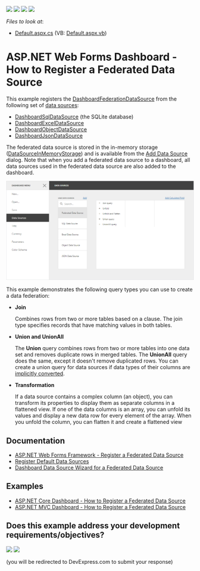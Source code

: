 <!-- default badges list -->
![](https://img.shields.io/endpoint?url=https://codecentral.devexpress.com/api/v1/VersionRange/313277443/22.1.2%2B)
[![](https://img.shields.io/badge/Open_in_DevExpress_Support_Center-FF7200?style=flat-square&logo=DevExpress&logoColor=white)](https://supportcenter.devexpress.com/ticket/details/T949514)
[![](https://img.shields.io/badge/📖_How_to_use_DevExpress_Examples-e9f6fc?style=flat-square)](https://docs.devexpress.com/GeneralInformation/403183)
[![](https://img.shields.io/badge/💬_Leave_Feedback-feecdd?style=flat-square)](#does-this-example-address-your-development-requirementsobjectives)
<!-- default badges end -->
*Files to look at*:

* [Default.aspx.cs](./CS/AspNetWebFormsDataFederation/Default.aspx.cs) (VB: [Default.aspx.vb](./VB/AspNetWebFormsDataFederation/Default.aspx.vb))

# ASP.NET Web Forms Dashboard - How to Register a Federated Data Source

This example registers the [DashboardFederationDataSource](https://docs.devexpress.com/Dashboard/DevExpress.DashboardCommon.DashboardFederationDataSource) from the following set of [data sources](https://docs.devexpress.com/Dashboard/116522):

* [DashboardSqlDataSource](https://docs.devexpress.com/Dashboard/401437) (the SQLite database)
* [DashboardExcelDataSource](https://docs.devexpress.com/Dashboard/401433)
* [DashboardObjectDataSource](https://docs.devexpress.com/Dashboard/401435)
* [DashboardJsonDataSource](https://docs.devexpress.com/Dashboard/401431)

The federated data source is stored in the in-memory storage ([DataSourceInMemoryStorage](https://docs.devexpress.com/Dashboard/DevExpress.DashboardWeb.DataSourceInMemoryStorage)) and is available from the [Add Data Source](https://docs.devexpress.com/Dashboard/117456/web-dashboard/create-dashboards-on-the-web/providing-data/manage-data-sources) dialog. Note that when you add a federated data source to a dashboard, all data sources used in the federated data source are also added to the dashboard.

![](web-data-federation.png)

This example demonstrates the following query types you can use to create a data federation:

* **Join**
    
    Combines rows from two or more tables based on a clause. The join type specifies records that have matching values in both tables.

* **Union and UnionAll**

    The **Union** query combines rows from two or more tables into one data set and removes duplicate rows in merged tables. The **UnionAll** query does the same, except it doesn't remove duplicated rows. You can create a union query for data sources if data types of their columns are [implicitly converted](https://docs.microsoft.com/en-us/dotnet/csharp/programming-guide/types/casting-and-type-conversions#implicit-conversions).        
    
* **Transformation**

    If a data source contains a complex column (an object), you can transform its properties to display them as separate columns in a flattened view. If one of the data columns is an array, you can unfold its values and display a new data row for every element of the array. When you unfold the column, you can flatten it and create a flattened view


## Documentation

* [ASP.NET Web Forms Framework - Register a Federated Data Source](https://docs.devexpress.com/Dashboard/402458)
* [Register Default Data Sources](https://docs.devexpress.com/Dashboard/116300)
* [Dashboard Data Source Wizard for a Federated Data Source](https://docs.devexpress.com/Dashboard/403876/web-dashboard/ui-elements-and-customization/dialogs-and-wizards/dashboard-data-source-wizard/specify-data-source-settings-data-federation?v=22.1)

## Examples

- [ASP.NET Core Dashboard - How to Register a Federated Data Source](https://github.com/DevExpress-Examples/aspnet-core-dashboard-data-federation)
- [ASP.NET MVC Dashboard - How to Register a Federated Data Source](https://github.com/DevExpress-Examples/aspnet-mvc-dashboard-data-federation)
<!-- feedback -->
## Does this example address your development requirements/objectives?

[<img src="https://www.devexpress.com/support/examples/i/yes-button.svg"/>](https://www.devexpress.com/support/examples/survey.xml?utm_source=github&utm_campaign=aspnet-web-forms-dashboard-data-federation&~~~was_helpful=yes) [<img src="https://www.devexpress.com/support/examples/i/no-button.svg"/>](https://www.devexpress.com/support/examples/survey.xml?utm_source=github&utm_campaign=aspnet-web-forms-dashboard-data-federation&~~~was_helpful=no)

(you will be redirected to DevExpress.com to submit your response)
<!-- feedback end -->
